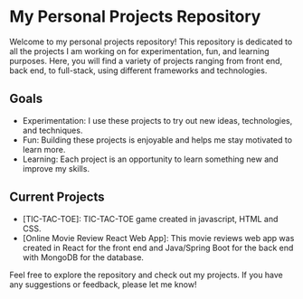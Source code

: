 # My Personal Projects Repository

Welcome to my personal projects repository! This repository is dedicated to all the projects I am working on for experimentation, fun, and learning purposes. Here, you will find a variety of projects ranging from front end, back end, to full-stack, using different frameworks and technologies.

## Goals

- Experimentation: I use these projects to try out new ideas, technologies, and techniques.
- Fun: Building these projects is enjoyable and helps me stay motivated to learn more.
- Learning: Each project is an opportunity to learn something new and improve my skills.

## Current Projects

- [TIC-TAC-TOE]: TIC-TAC-TOE game created in javascript, HTML and CSS.
- [Online Movie Review React Web App]: This movie reviews web app was created in React for the front end and Java/Spring Boot for the back end with MongoDB for the database.


Feel free to explore the repository and check out my projects. If you have any suggestions or feedback, please let me know!
